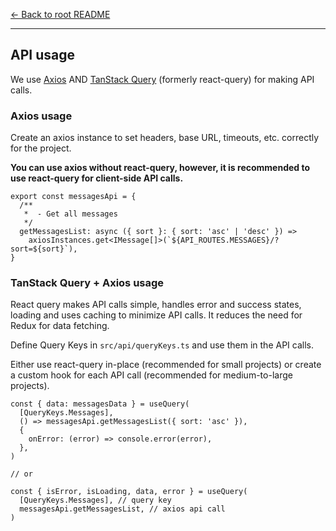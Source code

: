 [← Back to root README](?path=/&version=GBmain&anchor=learn-more)

---

## API usage

We use [Axios](https://axios-http.com/) AND [TanStack Query](https://tanstack.com/query/v3/) (formerly react-query) for making API calls.

### Axios usage

Create an axios instance to set headers, base URL, timeouts, etc. correctly for the project.

**You can use axios without react-query, however, it is recommended to use react-query for client-side API calls.**

```tsx
export const messagesApi = {
  /**
   *  - Get all messages
   */
  getMessagesList: async ({ sort }: { sort: 'asc' | 'desc' }) =>
    axiosInstances.get<IMessage[]>(`${API_ROUTES.MESSAGES}/?sort=${sort}`),
}
```

### TanStack Query + Axios usage

React query makes API calls simple, handles error and success states, loading and uses caching to minimize API calls. It reduces the need for Redux for data fetching.

Define Query Keys in `src/api/queryKeys.ts` and use them in the API calls.

Either use react-query in-place (recommended for small projects) or create a custom hook for each API call (recommended for medium-to-large projects).

```tsx
const { data: messagesData } = useQuery(
  [QueryKeys.Messages],
  () => messagesApi.getMessagesList({ sort: 'asc' }),
  {
    onError: (error) => console.error(error),
  },
)

// or

const { isError, isLoading, data, error } = useQuery(
  [QueryKeys.Messages], // query key
  messagesApi.getMessagesList, // axios api call
)
```
